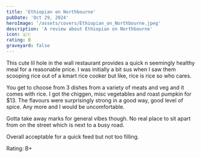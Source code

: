 ```yaml
---
title: 'Ethiopian on Northbourne'
pubDate: 'Oct 29, 2024'
heroImage: '/assets/covers/Ethiopian_on_Northbourne.jpeg'
description: 'A review about Ethiopian on Northbourne'
icon: 🇪🇹
rating: B
graveyard: false
---
```


This cute lil hole in the wall restaurant provides a quick n seemingly healthy meal for a reasonable price. I was initially a bit sus when I saw them scooping rice out of a kmart rice cooker but like, rice is rice so who cares.

You get to choose from 3 dishes from a variety of meats and veg and it comes with rice. I got the chiggen, misc vegetables and roast pumpkin for $13. The flavours were surprisingly strong in a good way, good level of spice. Any more and I would be uncomfortable. 

Gotta take away marks for general vibes though. No real place to sit apart from on the street which is next to a busy road.

Overall acceptable for a quick feed but not too filling.

Rating: B+
